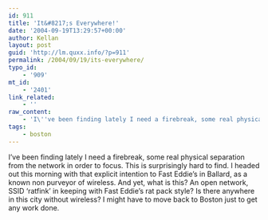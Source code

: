 ```yaml
---
id: 911
title: 'It&#8217;s Everywhere!'
date: '2004-09-19T13:29:57+00:00'
author: Kellan
layout: post
guid: 'http://lm.quxx.info/?p=911'
permalink: /2004/09/19/its-everywhere/
typo_id:
    - '909'
mt_id:
    - '2401'
link_related:
    - ''
raw_content:
    - 'I\''ve been finding lately I need a firebreak, some real physical separation from the network in order to focus.  This is surprisingly hard to find.  I headed out this morning with that explicit intention to Fast Eddie\''s in Ballard, as a known non purveyor of wireless.  And yet, what is this?  An open network, SSID \''ratfink\'' in keeping with Fast Eddie\''s rat pack style?  Is there anywhere in this city without wireless?  I might have to move back to Boston just to get any work done.'
tags:
    - boston
---
```


I’ve been finding lately I need a firebreak, some real physical separation from the network in order to focus. This is surprisingly hard to find. I headed out this morning with that explicit intention to Fast Eddie’s in Ballard, as a known non purveyor of wireless. And yet, what is this? An open network, SSID ‘ratfink’ in keeping with Fast Eddie’s rat pack style? Is there anywhere in this city without wireless? I might have to move back to Boston just to get any work done.